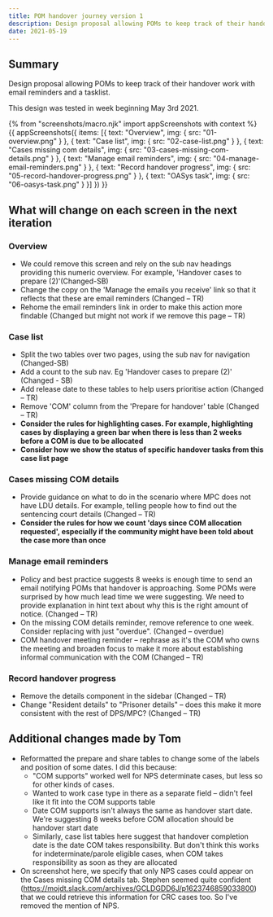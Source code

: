 ```yaml
---
title: POM handover journey version 1
description: Design proposal allowing POMs to keep track of their handover work with email reminders and a tasklist.
date: 2021-05-19
---
```


## Summary

Design proposal allowing POMs to keep track of their handover work with email reminders and a tasklist.

This design was tested in week beginning May 3rd 2021.


{% from "screenshots/macro.njk" import appScreenshots with context %}
{{ appScreenshots({
  items: [{
      text: "Overview",
      img: { src: "01-overview.png" }
    }, {
      text: "Case list",
      img: { src: "02-case-list.png" }
    }, {
      text: "Cases missing com details",
      img: { src: "03-cases-missing-com-details.png" }
    }, {
      text: "Manage email reminders",
      img: { src: "04-manage-email-reminders.png" }
    }, {
      text: "Record handover progress",
      img: { src: "05-record-handover-progress.png" }
    }, {
      text: "OASys task",
      img: { src: "06-oasys-task.png" }
    }]
}) }}

## What will change on each screen in the next iteration

### Overview

* We could remove this screen and rely on the sub nav headings providing this numeric overview. For example, 'Handover cases to prepare (2)'(Changed-SB)
* Change the copy on the 'Manage the emails you receive' link so that it reflects that these are email reminders (Changed – TR)
* Rehome the email reminders link in order to make this action more findable (Changed but might not work if we remove this page – TR)

### Case list

* Split the two tables over two pages, using the sub nav for navigation (Changed-SB)
* Add a count to the sub nav. Eg 'Handover cases to prepare (2)' (Changed - SB)
* Add release date to these tables to help users prioritise action (Changed – TR)
* Remove 'COM' column from the 'Prepare for handover' table (Changed – TR)
* <strong>Consider the rules for highlighting cases. For example, highlighting cases by displaying a green bar when there is less than 2 weeks before a COM is due to be allocated</strong>
* <strong>Consider how we show the status of specific handover tasks from this case list page</strong>


### Cases missing COM details

* Provide guidance on what to do in the scenario where MPC does not have LDU details. For example, telling people how to find out the sentencing court details (Changed – TR)
* <strong>Consider the rules for how we count 'days since COM allocation requested', especially if the community might have been told about the case more than once</strong>  

### Manage email reminders

* Policy and best practice suggests 8 weeks is enough time to send an email notifying POMs that handover is approaching. Some POMs were surprised by how much lead time we were suggesting. We need to provide explanation in hint text about why this is the right amount of notice. (Changed – TR)
* On the missing COM details reminder, remove reference to one week. Consider replacing with just "overdue". (Changed – overdue)
* COM handover meeting reminder – rephrase as it's the COM who owns the meeting and broaden focus to make it more about establishing informal communication with the COM (Changed – TR)

### Record handover progress

* Remove the details component in the sidebar (Changed – TR)
* Change "Resident details" to "Prisoner details" – does this make it more consistent with the rest of DPS/MPC? (Changed – TR)

## Additional changes made by Tom

* Reformatted the prepare and share tables to change some of the labels and position of some dates. I did this because:
    * "COM supports" worked well for NPS determinate cases, but less so for other kinds of cases. 
    * Wanted to work case type in there as a separate field – didn't feel like it fit into the COM supports table
    * Date COM supports isn't always the same as handover start date. We're suggesting 8 weeks before COM allocation should be handover start date
    * Similarly, case list tables here suggest that handover completion date is the date COM takes responsibility. But don't think this works for indeterminate/parole eligible cases, when COM takes responsibility as soon as they are allocated
* On screenshot here, we specify that only NPS cases could appear on the Cases missing COM details tab. Stephen seemed quite confident (https://mojdt.slack.com/archives/GCLDGDD6J/p1623746859033800) that we could retrieve this information for CRC cases too. So I've removed the mention of NPS. 

